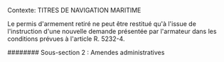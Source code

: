 Contexte: TITRES DE NAVIGATION MARITIME

Le permis d'armement retiré ne peut être restitué qu'à l'issue de l'instruction d'une nouvelle demande présentée par l'armateur dans les conditions prévues à l'article R. 5232-4.

######## Sous-section 2 :  Amendes administratives